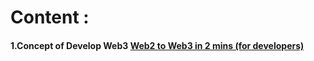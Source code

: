 

# Content :

#### 1.Concept of Develop Web3 [Web2 to Web3 in 2 mins (for developers)](https://www.youtube.com/watch?v=rgeQwaJQ4MM "VPC 和子網路")